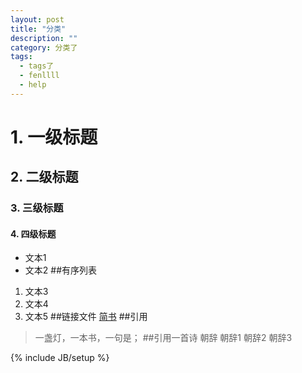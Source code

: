 ```yaml
---
layout: post
title: "分类"
description: ""
category: 分类了
tags: 
  - tags了
  - fenllll
  - help
---
```

# 1. 一级标题
## 2. 二级标题
### 3. 三级标题
#### 4. 四级标题
- 文本1
- 文本2
##有序列表
1. 文本3
2. 文本4
3. 文本5
##链接文件
[简书](http://jianshu.io)
##引用
> 一盏灯，一本书，一句是；
##引用一首诗
> 朝辞
> 朝辞1
> 朝辞2
> 朝辞3
>
>
>
{% include JB/setup %}
